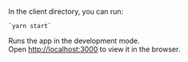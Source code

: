 In the client directory, you can run:

```
`yarn start`
```

Runs the app in the development mode.<br />
Open [http://localhost:3000](http://localhost:3000) to view it in the browser.
